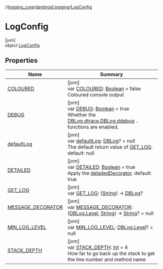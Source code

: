//[logging_core](../../../index.md)/[danbroid.logging](../index.md)/[LogConfig](index.md)

# LogConfig

[jvm]\
object [LogConfig](index.md)

## Properties

| Name | Summary |
|---|---|
| [COLOURED](-c-o-l-o-u-r-e-d.md) | [jvm]<br>var [COLOURED](-c-o-l-o-u-r-e-d.md): [Boolean](https://kotlinlang.org/api/latest/jvm/stdlib/kotlin/-boolean/index.html) = false<br>Coloured console output |
| [DEBUG](-d-e-b-u-g.md) | [jvm]<br>var [DEBUG](-d-e-b-u-g.md): [Boolean](https://kotlinlang.org/api/latest/jvm/stdlib/kotlin/-boolean/index.html) = true<br>Whether the [DBLog.dtrace](../-d-b-log/dtrace.md),[DBLog.ddebug](../-d-b-log/ddebug.md) .. functions are enabled. |
| [defaultLog](default-log.md) | [jvm]<br>var [defaultLog](default-log.md): [DBLog](../-d-b-log/index.md)? = null<br>The default return value of [GET_LOG](-g-e-t_-l-o-g.md). default: null |
| [DETAILED](-d-e-t-a-i-l-e-d.md) | [jvm]<br>var [DETAILED](-d-e-t-a-i-l-e-d.md): [Boolean](https://kotlinlang.org/api/latest/jvm/stdlib/kotlin/-boolean/index.html) = true<br>Apply the [detailedDecorator](../detailed-decorator.md). default: true |
| [GET_LOG](-g-e-t_-l-o-g.md) | [jvm]<br>var [GET_LOG](-g-e-t_-l-o-g.md): ([String](https://kotlinlang.org/api/latest/jvm/stdlib/kotlin/-string/index.html)) -&gt; [DBLog](../-d-b-log/index.md)? |
| [MESSAGE_DECORATOR](-m-e-s-s-a-g-e_-d-e-c-o-r-a-t-o-r.md) | [jvm]<br>var [MESSAGE_DECORATOR](-m-e-s-s-a-g-e_-d-e-c-o-r-a-t-o-r.md): ([DBLog.Level](../-d-b-log/-level/index.md), [String](https://kotlinlang.org/api/latest/jvm/stdlib/kotlin/-string/index.html)) -&gt; [String](https://kotlinlang.org/api/latest/jvm/stdlib/kotlin/-string/index.html)? = null |
| [MIN_LOG_LEVEL](-m-i-n_-l-o-g_-l-e-v-e-l.md) | [jvm]<br>var [MIN_LOG_LEVEL](-m-i-n_-l-o-g_-l-e-v-e-l.md): [DBLog.Level](../-d-b-log/-level/index.md)? = null |
| [STACK_DEPTH](-s-t-a-c-k_-d-e-p-t-h.md) | [jvm]<br>var [STACK_DEPTH](-s-t-a-c-k_-d-e-p-t-h.md): [Int](https://kotlinlang.org/api/latest/jvm/stdlib/kotlin/-int/index.html) = 4<br>How far to go back up the stack to get the line number and method name |
